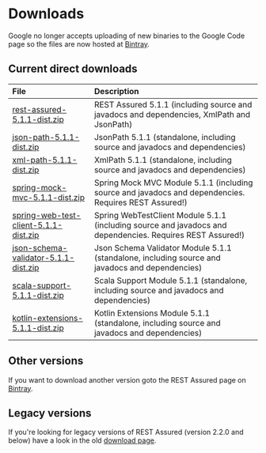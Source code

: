 # Downloads #

Google no longer accepts uploading of new binaries to the Google Code page so the files are now hosted at [Bintray](https://bintray.com/johanhaleby/generic/rest-assured).

## Current direct downloads ##
| File | Description |
|:-----|:------------|
| [rest-assured-5.1.1-dist.zip](http://dl.bintray.com/johanhaleby/generic/rest-assured-5.1.1-dist.zip)  |   REST Assured 5.1.1 (including source and javadocs and dependencies, XmlPath and JsonPath) |
| [json-path-5.1.1-dist.zip](http://dl.bintray.com/johanhaleby/generic/json-path-5.1.1-dist.zip)  | JsonPath 5.1.1 (standalone, including source and javadocs and dependencies) |
| [xml-path-5.1.1-dist.zip](http://dl.bintray.com/johanhaleby/generic/xml-path-5.1.1-dist.zip)  | XmlPath 5.1.1 (standalone, including source and javadocs and dependencies) |
| [spring-mock-mvc-5.1.1-dist.zip](http://dl.bintray.com/johanhaleby/generic/spring-mock-mvc-5.1.1-dist.zip)  | Spring Mock MVC Module 5.1.1 (including source and javadocs and dependencies. Requires REST Assured!)  |
| [spring-web-test-client-5.1.1-dist.zip](http://dl.bintray.com/johanhaleby/generic/spring-web-test-client-5.1.1-dist.zip)  | Spring WebTestClient Module 5.1.1 (including source and javadocs and dependencies. Requires REST Assured!)  |
| [json-schema-validator-5.1.1-dist.zip](http://dl.bintray.com/johanhaleby/generic/json-schema-validator-5.1.1-dist.zip)  | Json Schema Validator Module 5.1.1 (standalone, including source and javadocs and dependencies)  |
| [scala-support-5.1.1-dist.zip](http://dl.bintray.com/johanhaleby/generic/scala-support-5.1.1-dist.zip)  | Scala Support Module 5.1.1 (standalone, including source and javadocs and dependencies)  |
| [kotlin-extensions-5.1.1-dist.zip](http://dl.bintray.com/johanhaleby/generic/kotlin-extensions-5.1.1-dist.zip)  | Kotlin Extensions Module 5.1.1 (standalone, including source and javadocs and dependencies)  |

## Other versions ##
If you want to download another version goto the REST Assured page on [Bintray](https://bintray.com/johanhaleby/generic/rest-assured).

## Legacy versions ##
If you're looking for legacy versions of REST Assured (version 2.2.0 and below) have a look in the old  <a href='https://code.google.com/p/rest-assured/downloads/list?can=1&q=&colspec=Filename+Summary+Uploaded+ReleaseDate+Size+DownloadCount'>download page</a>.
